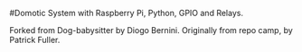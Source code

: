 
#Domotic System with Raspberry Pi, Python, GPIO and Relays.

Forked from Dog-babysitter by Diogo Bernini. Originally from repo camp, by Patrick Fuller.
